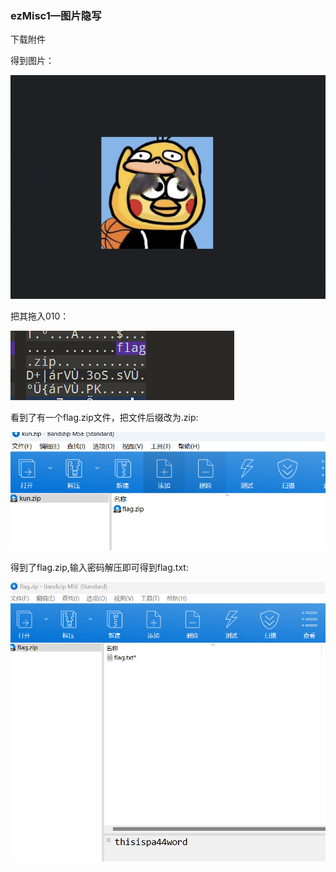 ### ezMisc1—图片隐写

下载附件

得到图片：

![img](https://raw.githubusercontent.com/HQLF/Picture/main/ezMisc1-%E5%9B%BE%E7%89%87%E9%9A%90%E5%86%99-0.png)

把其拖入010：

![img](https://raw.githubusercontent.com/HQLF/Picture/main/ezMisc1-%E5%9B%BE%E7%89%87%E9%9A%90%E5%86%99-1.png)

看到了有一个flag.zip文件，把文件后缀改为.zip:

![img](https://raw.githubusercontent.com/HQLF/Picture/main/ezMisc1-%E5%9B%BE%E7%89%87%E9%9A%90%E5%86%99-2.png)

得到了flag.zip,输入密码解压即可得到flag.txt:

![img](https://raw.githubusercontent.com/HQLF/Picture/main/ezMisc1-%E5%9B%BE%E7%89%87%E9%9A%90%E5%86%99-3.png)

